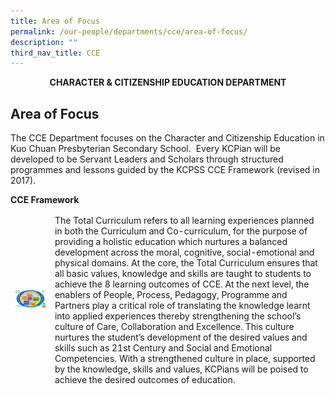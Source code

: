 ```yaml
---
title: Area of Focus
permalink: /our-people/departments/cce/area-of-focus/
description: ""
third_nav_title: CCE
---
```

**<center>CHARACTER &amp; CITIZENSHIP EDUCATION DEPARTMENT</center>**

## Area of Focus


The CCE Department focuses on the Character and Citizenship Education in Kuo Chuan Presbyterian Secondary School.&nbsp; Every KCPian will be developed to be Servant Leaders and Scholars through structured programmes and lessons guided by the KCPSS CCE Framework (revised in 2017).

**CCE Framework**

<table>
<thead>
  <tr>
    <td><img src=/images/Our%20People/Departments/CCE/CCE%20Area%20of%20Focus%201.png></td>
    <td>The Total Curriculum refers to all learning experiences planned in both the Curriculum and Co-curriculum, for the purpose of providing a holistic education which nurtures a balanced development across the moral, cognitive, social-emotional and physical domains. At the core, the Total Curriculum ensures that all basic values, knowledge and skills are taught to students to achieve the 8 learning outcomes of CCE. At the next level, the enablers of People, Process, Pedagogy, Programme and Partners play a critical role of translating the knowledge learnt into applied experiences thereby strengthening the school’s culture of Care, Collaboration and Excellence. This culture nurtures the student’s development of the desired values and skills such as 21st Century and Social and Emotional Competencies. With a strengthened culture in place, supported by the knowledge, skills and values, KCPians will be poised to achieve the desired outcomes of education.</td>
  </tr>
</thead>
</table>